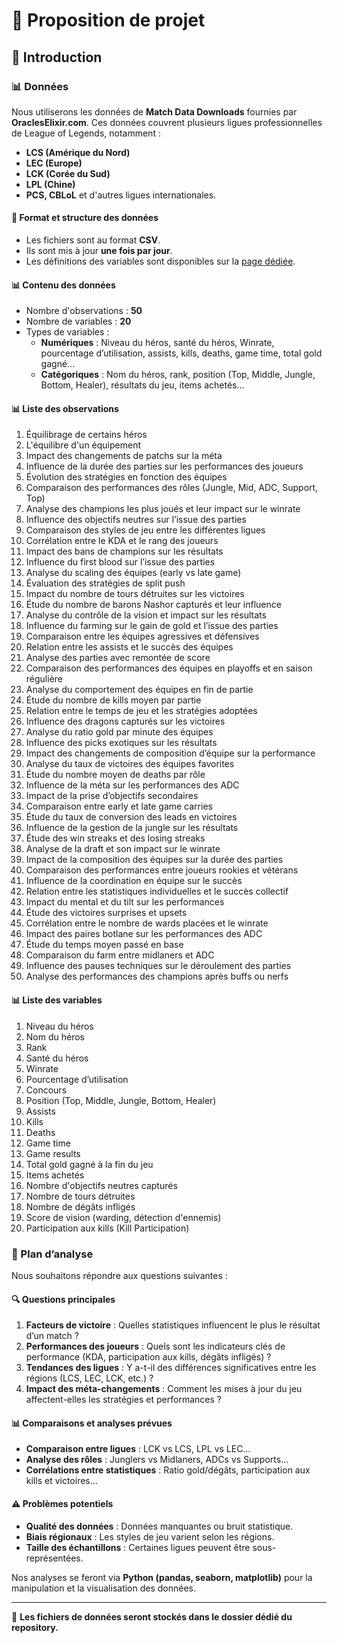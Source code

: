 # 📌 Proposition de projet

## 📖 Introduction

### 📊 Données
Nous utiliserons les données de **Match Data Downloads** fournies par **OraclesElixir.com**. Ces données couvrent plusieurs ligues professionnelles de League of Legends, notamment :
- **LCS (Amérique du Nord)**
- **LEC (Europe)**
- **LCK (Corée du Sud)**
- **LPL (Chine)**
- **PCS, CBLoL** et d'autres ligues internationales.

#### 📁 Format et structure des données
- Les fichiers sont au format **CSV**.
- Ils sont mis à jour **une fois par jour**.
- Les définitions des variables sont disponibles sur la [page dédiée](https://oracleselixir.com/definitions).

#### 📊 Contenu des données
- Nombre d'observations : **50**
- Nombre de variables : **20**
- Types de variables :
  - **Numériques** : Niveau du héros, santé du héros, Winrate, pourcentage d’utilisation, assists, kills, deaths, game time, total gold gagné...
  - **Catégoriques** : Nom du héros, rank, position (Top, Middle, Jungle, Bottom, Healer), résultats du jeu, items achetés...

#### 📊 Liste des observations
1. Équilibrage de certains héros
2. L'équilibre d'un équipement
3. Impact des changements de patchs sur la méta
4. Influence de la durée des parties sur les performances des joueurs
5. Évolution des stratégies en fonction des équipes
6. Comparaison des performances des rôles (Jungle, Mid, ADC, Support, Top)
7. Analyse des champions les plus joués et leur impact sur le winrate
8. Influence des objectifs neutres sur l’issue des parties
9. Comparaison des styles de jeu entre les différentes ligues
10. Corrélation entre le KDA et le rang des joueurs
11. Impact des bans de champions sur les résultats
12. Influence du first blood sur l’issue des parties
13. Analyse du scaling des équipes (early vs late game)
14. Évaluation des stratégies de split push
15. Impact du nombre de tours détruites sur les victoires
16. Étude du nombre de barons Nashor capturés et leur influence
17. Analyse du contrôle de la vision et impact sur les résultats
18. Influence du farming sur le gain de gold et l’issue des parties
19. Comparaison entre les équipes agressives et défensives
20. Relation entre les assists et le succès des équipes
21. Analyse des parties avec remontée de score
22. Comparaison des performances des équipes en playoffs et en saison régulière
23. Analyse du comportement des équipes en fin de partie
24. Étude du nombre de kills moyen par partie
25. Relation entre le temps de jeu et les stratégies adoptées
26. Influence des dragons capturés sur les victoires
27. Analyse du ratio gold par minute des équipes
28. Influence des picks exotiques sur les résultats
29. Impact des changements de composition d’équipe sur la performance
30. Analyse du taux de victoires des équipes favorites
31. Étude du nombre moyen de deaths par rôle
32. Influence de la méta sur les performances des ADC
33. Impact de la prise d’objectifs secondaires
34. Comparaison entre early et late game carries
35. Étude du taux de conversion des leads en victoires
36. Influence de la gestion de la jungle sur les résultats
37. Étude des win streaks et des losing streaks
38. Analyse de la draft et son impact sur le winrate
39. Impact de la composition des équipes sur la durée des parties
40. Comparaison des performances entre joueurs rookies et vétérans
41. Influence de la coordination en équipe sur le succès
42. Relation entre les statistiques individuelles et le succès collectif
43. Impact du mental et du tilt sur les performances
44. Étude des victoires surprises et upsets
45. Corrélation entre le nombre de wards placées et le winrate
46. Impact des paires botlane sur les performances des ADC
47. Étude du temps moyen passé en base
48. Comparaison du farm entre midlaners et ADC
49. Influence des pauses techniques sur le déroulement des parties
50. Analyse des performances des champions après buffs ou nerfs

#### 📊 Liste des variables
1. Niveau du héros
2. Nom du héros
3. Rank
4. Santé du héros
5. Winrate
6. Pourcentage d’utilisation
7. Concours
8. Position (Top, Middle, Jungle, Bottom, Healer)
9. Assists
10. Kills
11. Deaths
12. Game time
13. Game results
14. Total gold gagné à la fin du jeu
15. Items achetés
16. Nombre d'objectifs neutres capturés
17. Nombre de tours détruites
18. Nombre de dégâts infligés
19. Score de vision (warding, détection d'ennemis)
20. Participation aux kills (Kill Participation)

### 📌 Plan d’analyse
Nous souhaitons répondre aux questions suivantes :

#### 🔍 Questions principales
1. **Facteurs de victoire** : Quelles statistiques influencent le plus le résultat d’un match ?
2. **Performances des joueurs** : Quels sont les indicateurs clés de performance (KDA, participation aux kills, dégâts infligés) ?
3. **Tendances des ligues** : Y a-t-il des différences significatives entre les régions (LCS, LEC, LCK, etc.) ?
4. **Impact des méta-changements** : Comment les mises à jour du jeu affectent-elles les stratégies et performances ?

#### 📊 Comparaisons et analyses prévues
- **Comparaison entre ligues** : LCK vs LCS, LPL vs LEC...
- **Analyse des rôles** : Junglers vs Midlaners, ADCs vs Supports...
- **Corrélations entre statistiques** : Ratio gold/dégâts, participation aux kills et victoires...

#### ⚠️ Problèmes potentiels
- **Qualité des données** : Données manquantes ou bruit statistique.
- **Biais régionaux** : Les styles de jeu varient selon les régions.
- **Taille des échantillons** : Certaines ligues peuvent être sous-représentées.

Nos analyses se feront via **Python (pandas, seaborn, matplotlib)** pour la manipulation et la visualisation des données.

---
📁 **Les fichiers de données seront stockés dans le dossier dédié du repository.**
